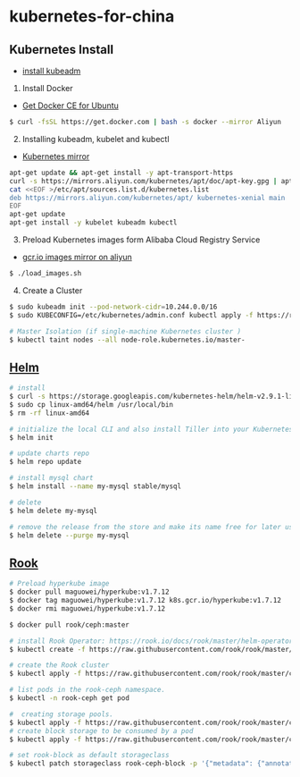 # kubernetes-for-china

## Kubernetes Install

- [install kubeadm](https://kubernetes.io/docs/setup/independent/install-kubeadm/)

1. Install Docker

- [Get Docker CE for Ubuntu](https://docs.docker.com/install/linux/docker-ce/ubuntu/)

```bash
$ curl -fsSL https://get.docker.com | bash -s docker --mirror Aliyun
```

2. Installing kubeadm, kubelet and kubectl 

- [Kubernetes mirror](https://opsx.alibaba.com/mirror)

```bash
apt-get update && apt-get install -y apt-transport-https
curl -s https://mirrors.aliyun.com/kubernetes/apt/doc/apt-key.gpg | apt-key add -
cat <<EOF >/etc/apt/sources.list.d/kubernetes.list
deb https://mirrors.aliyun.com/kubernetes/apt/ kubernetes-xenial main
EOF
apt-get update
apt-get install -y kubelet kubeadm kubectl
```

3. Preload Kubernetes images form Alibaba Cloud Registry Service

- [gcr.io images mirror on aliyun](https://dev.aliyun.com/list.html?namePrefix=google-containers)

```bash
$ ./load_images.sh
```

4. Create a Cluster
```bash
$ sudo kubeadm init --pod-network-cidr=10.244.0.0/16
$ sudo KUBECONFIG=/etc/kubernetes/admin.conf kubectl apply -f https://raw.githubusercontent.com/cloudnativelabs/kube-router/master/daemonset/kubeadm-kuberouter.yaml

# Master Isolation (if single-machine Kubernetes cluster )
$ kubectl taint nodes --all node-role.kubernetes.io/master-
```

## [Helm](https://github.com/kubernetes/helm)


```bash
# install
$ curl -s https://storage.googleapis.com/kubernetes-helm/helm-v2.9.1-linux-amd64.tar.gz | tar xzv
$ sudo cp linux-amd64/helm /usr/local/bin
$ rm -rf linux-amd64

# initialize the local CLI and also install Tiller into your Kubernetes cluster
$ helm init

# update charts repo
$ helm repo update

# install mysql chart
$ helm install --name my-mysql stable/mysql

# delete
$ helm delete my-mysql

# remove the release from the store and make its name free for later use
$ helm delete --purge my-mysql
```

## [Rook](https://github.com/rook/rook)

```bash
# Preload hyperkube image
$ docker pull maguowei/hyperkube:v1.7.12
$ docker tag maguowei/hyperkube:v1.7.12 k8s.gcr.io/hyperkube:v1.7.12
$ docker rmi maguowei/hyperkube:v1.7.12

$ docker pull rook/ceph:master

# install Rook Operator: https://rook.io/docs/rook/master/helm-operator.html
$ kubectl create -f https://raw.githubusercontent.com/rook/rook/master/cluster/examples/kubernetes/ceph/operator.yaml

# create the Rook cluster
$ kubectl apply -f https://raw.githubusercontent.com/rook/rook/master/cluster/examples/kubernetes/ceph/cluster.yaml

# list pods in the rook-ceph namespace.
$ kubectl -n rook-ceph get pod

#  creating storage pools.
$ kubectl apply -f https://raw.githubusercontent.com/rook/rook/master/cluster/examples/kubernetes/ceph/pool.yaml
# create block storage to be consumed by a pod
$ kubectl apply -f https://raw.githubusercontent.com/rook/rook/master/cluster/examples/kubernetes/ceph/storageclass.yaml

# set rook-block as default storageclass 
$ kubectl patch storageclass rook-ceph-block -p '{"metadata": {"annotations":{"storageclass.kubernetes.io/is-default-class":"true"}}}'

```
